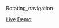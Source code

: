 Rotating_navigation

<a href="https://6675d1e4803efad6e0dbf2ef--melodious-hotteok-64bac5.netlify.app/">Live Demo</a>
